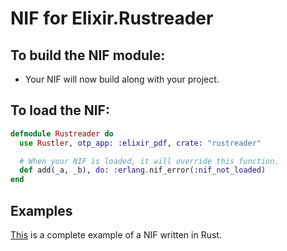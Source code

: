 # NIF for Elixir.Rustreader

## To build the NIF module:

- Your NIF will now build along with your project.

## To load the NIF:

```elixir
defmodule Rustreader do
  use Rustler, otp_app: :elixir_pdf, crate: "rustreader"

  # When your NIF is loaded, it will override this function.
  def add(_a, _b), do: :erlang.nif_error(:nif_not_loaded)
end
```

## Examples

[This](https://github.com/rusterlium/NifIo) is a complete example of a NIF written in Rust.
